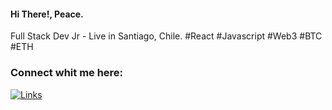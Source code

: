 <h4>Hi There!, Peace.</h4>
<p>Full Stack Dev Jr - Live in Santiago, Chile. #React #Javascript #Web3 #BTC #ETH</p>

<h3 align="left">Connect whit me here:</h3>

<a href="https://beacons.ai/diegogatica" target="blank"><img
      src="https://img.shields.io/badge/Beacons-E4405F?style=for-the-badge&logo=instagram&logoColor=white](https://img.shields.io/badge/linktree-39E09B?style=for-the-badge&logo=linktree&logoColor=white"
      alt="Links" /></a>
